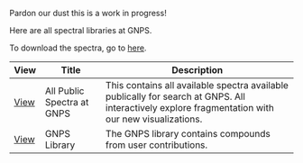 
Pardon our dust this is a work in progress!

Here are all spectral libraries at GNPS.

To download the spectra, go to [here](https://gnps-external.ucsd.edu/gnpslibrary).

| View        | Title          | Description | 
| ------------- |-------------| -----| 
| [View](https://gnps-library.ucsd.edu/) | All Public Spectra at GNPS | This contains all available spectra available publically for search at GNPS. All interactively explore fragmentation with our new visualizations. |
| [View](https://gnps.ucsd.edu/ProteoSAFe/gnpslibrary.jsp?library=GNPS-LIBRARY) | GNPS Library | The GNPS library contains  compounds from user contributions. |

